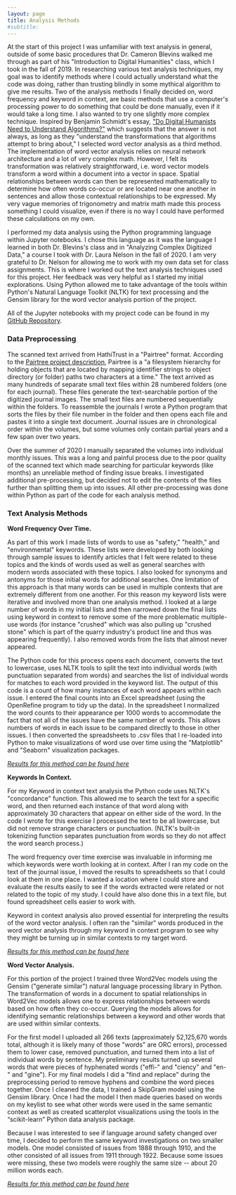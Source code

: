 ```yaml
---
layout: page
title: Analysis Methods
#subtitle: 
---
```


At the start of this project I was unfamiliar with text analysis in general, outside of some basic procedures that Dr. Cameron Blevins walked me through as part of his "Introduction to Digital Humanities" class, which I took in the fall of 2019. In researching various text analysis techniques, my goal was to identify methods where I could actually understand what the code was doing, rather than trusting blindly in some mythical algorithm to give me results. Two of the analysis methods I finally decided on, word frequency and keyword in context, are basic methods that use a computer's processing power to do something that could be done manually, even if it would take a long time. I also wanted to try one slightly more complex technique. Inspired by Benjamin Schmidt's essay, ["Do Digital Humanists Need to Understand Algorithms?"](https://dhdebates.gc.cuny.edu/read/untitled/section/557c453b-4abb-48ce-8c38-a77e24d3f0bd#ch48) which suggests that the answer is not always, as long as they "understand the transformations that algorithms attempt to bring about," I selected word vector analysis as a third method. The implementation of word vector analysis relies on neural network architecture and a lot of very complex math. However, I felt its transformation was relatively straightforward, i.e. word vector models transform a word within a document into a vector in space. Spatial relationships between words can then be represented mathematically to determine how often words co-occur or are located near one another in sentences and allow those contextual relationships to be expressed. My very vague memories of trigonometry and matrix math made this process something I could visualize, even if there is no way I could have performed these calculations on my own.

I performed my data analysis using the Python programming language within Jupyter notebooks. I chose this language as it was the language I learned in both Dr. Blevins's class and in "Analyzing Complex Digitized Data," a course I took with Dr. Laura Nelson in the fall of 2020. I am very grateful to Dr. Nelson for allowing me to work with my own data set for class assignments. This is where I worked out the text analysis techniques used for this project. Her feedback was very helpful as I started my initial explorations. Using Python allowed me to take advantage of the tools within Python's Natural Language Toolkit (NLTK) for text processing and the Gensim library for the word vector analysis portion of the project.


All of the Jupyter notebooks with my project code can be found in my [GitHub Repository](https://github.com/stonejournal/stonejournal_notebooks).

### Data Preprocessing
 
The scanned text arrived from HathiTrust in a "Pairtree" format. According to the [Pairtree project description](https://pypi.org/project/Pairtree/), Pairtree is a "a filesystem hierarchy for holding objects that are located by mapping identifier strings to object directory (or folder) paths two characters at a time." The text arrived as many hundreds of separate small text files within 28 numbered folders (one for each journal). These files generate the text-searchable portion of the digitized journal images. The small text files are numbered sequentially within the folders. To reassemble the journals I wrote a Python program that sorts the files by their file number in the folder and then opens each file and pastes it into a single text document. Journal issues are in chronological order within the volumes, but some volumes only contain partial years and a few span over two years.
 
Over the summer of 2020 I manually separated the volumes into individual monthly issues. This was a long and painful process due to the poor quality of the scanned text which made searching for particular keywords (like months) an unreliable method of finding issue breaks. I investigated additional pre-processing, but decided not to edit the contents of the files further than splitting them up into issues. All other pre-processing was done within Python as part of the code for each analysis method.

### Text Analysis Methods

**Word Frequency Over Time.**

As part of this work I made lists of words to use as "safety," "health," and "environmental" keywords. These lists were developed by both looking through sample issues to identify articles that I felt were related to these topics and the kinds of words used as well as general searches with modern words associated with these topics. I also looked for synonyms and antonyms for those initial words for additional searches. One limitation of this approach is that many words can be used in multiple contexts that are extremely different from one another. For this reason my keyword lists were iterative and involved more than one analysis method. I looked at a large number of words in my initial lists and then narrowed down the final lists using keyword in context to remove some of the more problematic multiple-use words (for instance "crushed" which was also pulling up "crushed stone" which is part of the quarry industry's product line and thus was appearing frequently). I also removed words from the lists that almost never appeared.

The Python code for this process opens each document, converts the text to lowercase, uses NLTK tools to split the text into individual words (with punctuation separated from words) and searches the list of individual words for matches to each word provided in the keyword list. The output of this code is a count of how many instances of each word appears within each issue. I entered the final counts into an Excel spreadsheet (using the OpenRefine program to tidy up the data). In the spreadsheet I normalized the word counts to their appearance per 1000 words to accommodate the fact that not all of the issues have the same number of words. This allows numbers of words in each issue to be compared directly to those in other issues. I then converted the spreadsheets to .csv files that I re-loaded into Python to make visualizations of word use over time using the "Matplotlib" and "Seaborn" visualization packages. 

*[Results for this method can be found here](https://stonejournal.github.io/reswordfreq/)*

**Keywords In Context.**

For my Keyword in context text analysis the Python code uses NLTK's "concordance" function. This allowed me to search the text for a specific word, and then returned each instance of that word along with approximately 30 characters that appear on either side of the word. In the code I wrote for this exercise I processed the text to be all lowercase, but did not remove strange characters or punctuation. (NLTK's built-in tokenizing function separates punctuation from words so they do not affect the word search process.)

The word frequency over time exercise was invaluable in informing me which keywords were worth looking at in context. After I ran my code on the text of the journal issue, I moved the results to spreadsheets so that I could look at them in one place. I wanted a location where I could store and evaluate the results easily to see if the words extracted were related or not related to the topic of my study.  I could have also done this in a text file, but found spreadsheet cells easier to work with.

Keyword in context analysis also proved essential for interpreting the results of the word vector analysis. I often ran the "similar" words produced in the word vector analysis through my keyword in context program to see why they might be turning up in similar contexts to my target word.

*[Results for this method can be found here](https://stonejournal.github.io/reskeywords/)*

**Word Vector Analysis.**

For this portion of the project I trained three Word2Vec models using the Gensim ("generate similar") natural language processing library in Python. The transformation of words in a document to spatial relationships in Word2Vec models allows one to express relationships between words based on how often they co-occur. Querying the models allows for identifying semantic relationships between a keyword and other words that are used within similar contexts.

For the first model I uploaded all 266 texts (approximately 52,125,670 words total, although it is likely many of those "words" are ORC errors), processed them to lower case, removed punctuation, and turned them into a list of individual words by sentence. My preliminary results turned up several words that were pieces of hyphenated words ("effi-" and "ciency" and "en-" and "gine"). For my final models I did a "find and replace" during the preprocessing period to remove hyphens and combine the word pieces together. Once I cleaned the data, I trained a SkipGram model using the Gensim library. Once I had the model I then made queries based on words on my keylist to see what other words were used in the same semantic context as well as created scatterplot visualizations using the tools in the “scikit-learn” Python data analysis package.

Because I was interested to see if language around safety changed over time, I decided to perform the same keyword investigations on two smaller models. One model consisted of issues from 1888 through 1910, and the other consisted of all issues from 1911 through 1922. Because some issues were missing, these two models were roughly the same size -- about 20 million words each.

*[Results for this method can be found here](https://stonejournal.github.io/reswordvec/)*